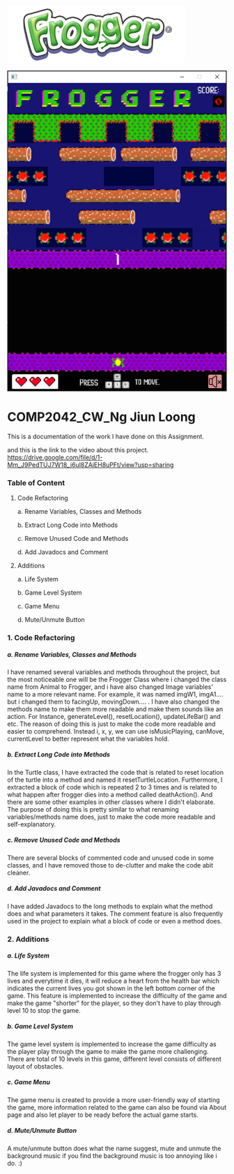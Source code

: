 ![Frogger Banner](src/main/resources/Frogger%20Banner_1.png)

![GamePhoto_1](src/main/resources/GamePhoto.png)

# COMP2042_CW_Ng Jiun Loong

This is a documentation of the work I have done on this Assignment.

and this is the link to the video about this project.
https://drive.google.com/file/d/1-Mm_J9PedTUJ7W18_j6ul8ZAjEH8uPFt/view?usp=sharing

### Table of Content
1. Code Refactoring
   
    a. Rename Variables, Classes and Methods
   
   b. Extract Long Code into Methods

    c. Remove Unused Code and Methods
   
   d. Add Javadocs and Comment
   

2. Additions
   
   a. Life System

    b. Game Level System

   c. Game Menu

   d. Mute/Unmute Button

### 1. Code Refactoring
##### a. Rename Variables, Classes and Methods
I have renamed several variables and methods throughout the project, but the most noticeable one will be the Frogger Class where i changed the class name from Animal to Frogger, and i have also changed Image variables' name to a more relevant name. For example, it was named imgW1, imgA1.... but i changed them to facingUp, movingDown.... . I have also changed the methods name to make them more readable and make them sounds like an action. For Instance, generateLevel(), resetLocation(), updateLifeBar() and etc.
The reason of doing this is just to make the code more readable and easier to comprehend. Instead i, x, y, we can use isMusicPlaying, canMove, currentLevel to better represent what the variables hold.
##### b. Extract Long Code into Methods
In the Turtle class, I have extracted the code that is related to reset location of the turtle into a method and named it resetTurtleLocation. Furthermore, I extracted a block of code which is repeated 2 to 3 times and is related to what happen after frogger dies into a method called deathAction(). And there are some other examples in other classes where I didn't elaborate. The purpose of doing this is pretty similar to what renaming variables/methods name does, just to make the code more readable and self-explanatory.
##### c. Remove Unused Code and Methods
There are several blocks of commented code and unused code in some classes, and I have removed those to de-clutter and make the code abit cleaner.
##### d. Add Javadocs and Comment
I have added Javadocs to the long methods to explain what the method does and what parameters it takes. The comment feature is also frequently used in the project to explain what a block of code or even a method does.

### 2. Additions
##### a. Life System
The life system is implemented for this game where the frogger only has 3 lives and everytime it dies, it will reduce a heart from the health bar which indicates the current lives you got shown in the left bottom corner of the game. This feature is implemented to increase the difficulty of the game and make the game "shorter" for the player, so they don't have to play through level 10 to stop the game.
##### b. Game Level System
The game level system is implemented to increase the game difficulty as the player play through the game to make the game more challenging. There are total of 10 levels in this game, different level consists of different layout of obstacles.
##### c. Game Menu
The game menu is created to provide a more user-friendly way of starting the game, more information related to the game can also be found via About page and also let player to be ready before the actual game starts.
##### d. Mute/Unmute Button
A mute/unmute button does what the name suggest, mute and unmute the background music if you find the background music is too annoying like i do. :)